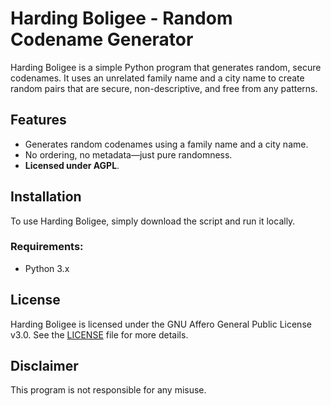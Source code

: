# Harding Boligee - Random Codename Generator

Harding Boligee is a simple Python program that generates random, secure codenames. It uses an unrelated family name and a city name to create random pairs that are secure, non-descriptive, and free from any patterns.

## Features
- Generates random codenames using a family name and a city name.
- No ordering, no metadata—just pure randomness.
- **Licensed under AGPL**.

## Installation
To use Harding Boligee, simply download the script and run it locally.

### Requirements:
- Python 3.x

## License
Harding Boligee is licensed under the GNU Affero General Public License v3.0. See the [LICENSE](LICENSE) file for more details.

## Disclaimer
This program is not responsible for any misuse.
